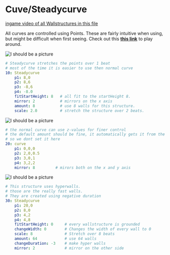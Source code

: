 # Cuve/Steadycurve

[ingame video of all Wallstructures in this file](https://streamable.com/v1ya3)

All curves are controlled using Points. 
These are fairly intuitive when using, but might be difficult when first seeing. 
Check out this [**this link**](https://youtu.be/eowLTGFseuk) to play around.



![I should be a picture](https://github.com/spookyGh0st/beatwalls/blob/master/examples/pictures/curve/10.png)


```yaml
# Steadycurve stretches the points over 1 beat
# most of the time it is easier to use then normal curve
10: Steadycurve
    p1: 8,0   
    p2: 8,6
    p3: -8,6
    p4: -8.0
    fitStartHeight: 8   # all fit to the startHeight 8.
    mirror: 2           # mirrors on the x axis
    amount: 8           # use 8 walls for this structure.
    scale: 2.0          # stretch the structure over 2 beats.
```

![I should be a picture](https://github.com/spookyGh0st/beatwalls/blob/master/examples/pictures/curve/20.png)

```yaml
# the normal curve can use z-values for finer control
# the default amount should be fine, it automatically gets it from the duration, 
# so we dont set it here
20: curve
    p1: 0,0,0
    p2: 2,0,0.5
    p3: 3,0,1
    p4: 3,2,2       
    mirror: 8         # mirors both on the x and y axis
```

![I should be a picture](https://github.com/spookyGh0st/beatwalls/blob/master/examples/pictures/curve/30.png)

```yaml
# This structure uses hyperwalls.
# those are the really fast walls. 
# They are created using negative duration
30: Steadycurve
    p1: 20,0
    p2: 8,0
    p3: 4,2
    p4: 4,8
    fitStartHeight: 0     # every wallstructure is grounded
    changeWidth: 0        # Changes the width of every wall to 0
    scale: 8              # Stretch over 8 beats
    amount: 64            # use 64 walls
    changeDuration: -3    # make hyper walls
    mirror: 2             # mirror on the other side
```